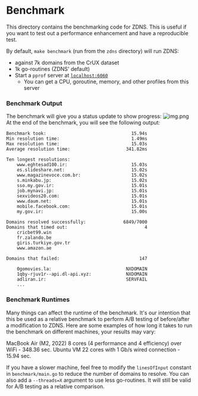 # Benchmark

This directory contains the benchmarking code for ZDNS. This is useful if you want to test out a performance enhancement and have a reproducible test.

By default, `make benchmark` (run from the `zdns` directory) will run ZDNS:
- against 7k domains from the CrUX dataset
- 1k go-routines (ZDNS' default)
- Start a `pprof` server at [`localhost:6060`](http://localhost:6060/debug/pprof/)
  - You can get a CPU, goroutine, memory, and other profiles from this server

### Benchmark Output
The benchmark will give you a status update to show progress:
![img.png](img.png)
At the end of the benchmark, you will see the following output:
```
Benchmark took:                                15.94s
Min resolution time:                           1.49ms
Max resolution time:                           15.03s
Average resolution time:                     341.82ms

Ten longest resolutions:
	www.eghtesad100.ir:                        15.03s
	es.slideshare.net:                         15.02s
	www.magazinevoce.com.br:                   15.02s
	s.minkabu.jp:                              15.02s
	sso.my.gov.ir:                             15.01s
	job.mynavi.jp:                             15.01s
	sexvideos20.com:                           15.01s
	www.daum.net:                              15.01s
	mobile.facebook.com:                       15.01s
	my.gov.ir:                                 15.00s

Domains resolved successfully:              6849/7000
Domains that timed out:                             4
	cricbet99.win
	fr.zalando.be
	giris.turkiye.gov.tr
	www.amazon.ae

Domains that failed:                              147

	0gomovies.la:                            NXDOMAIN
	1qby-rjuv1r--api.dl-api.xyz:             NXDOMAIN
	adliran.ir:                              SERVFAIL
	...
```

### Benchmark Runtimes
Many things can affect the runtime of the benchmark. It's our intention that this be used as a relative benchmark to perform A/B testing of before/after a modification to ZDNS.
Here are some examples of how long it takes to run the benchmark on different machines, your results may vary:

MacBook Air (M2, 2022) 8 cores (4 performance and 4 efficiency) over WiFi - 348.36 sec.
Ubuntu VM 22 cores with 1 Gb/s wired connection                           -  15.94 sec.

If you have a slower machine, feel free to modify the `linesOfInput` constant in `benchmark/main.go` to reduce the number of domains to resolve.
You can also add a `--threads=X` argument to use less go-routines. It will still be valid for A/B testing as a relative comparison.